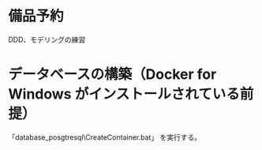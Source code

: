 # 備品予約
DDD、モデリングの練習

# データベースの構築（Docker for Windows がインストールされている前提）
「database_posgtresql\CreateContainer.bat」 を実行する。
